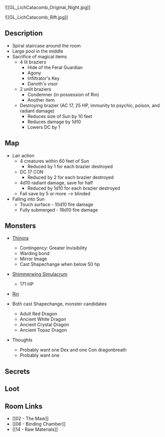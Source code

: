 ![[GL_LichCatacomb_Original_Night.jpg]]

![[GL_LichCatacomb_Rift.jpg]]
## Description

* Spiral staircase around the room
* Large pool in the middle
* Sacrifice of magical items
	* 4 lit braziers
		* Hide of the Feral Guardian
		* Agony
		* Infiltrator's Key
		* Danoth's visor
	* 2 unlit braziers
		* Condemner (in possession of Rin)
		* Another item
	* Destroying brazier (AC 17, 25 HP, immunity to psychic, poison, and radiant damage)
		* Reduces size of Sun by 10 feet
		* Reduces damage by 1d10
		* Lowers DC by 1

## Map

* Lair action
	* 4 creatures within 60 feet of Sun
		* Reduced by 1 for each brazier destroyed
	* DC 17 CON
		* Reduced by 2 for each brazier destroyed
	* 4d10 radiant damage, save for half
		* Reduced by 1d10 for each brazier destroyed
	* Fail save by 5 or more --> blinded
* Falling into Sun
	* Touch surface - 10d10 fire damage
	* Fully submerged - 18d10 fire damage
## Monsters

* [Thinora](https://www.dndbeyond.com/monsters/3838148-lady-thinora-va-del-archmage-of-antiquity)
	* Contingency: Greater Invisibility
	* Warding bond
	* Mirror Image
	* Cast Shapechange when below 50 hp
* [Shimmerwing Simulacrum](https://www.dndbeyond.com/monsters/16772-adult-silver-dragon)
	* 171 HP
* [Rin](https://www.dndbeyond.com/monsters/4423157-rin-monisk)




* Both cast Shapechange, monster candidates
	* Adult Red Dragon
	* Ancient White Dragon
	* Ancient Crystal Dragon
	* Ancient Topaz Dragon
* Thoughts
	* Probably want one Dex and one Con dragonbreath
	* Probably want one 

## Secrets

## Loot

## Room Links

*  [[02 - The Maw]]
*  [[08 - Binding Chamber]]
*  [[14 - Raw Materials]]